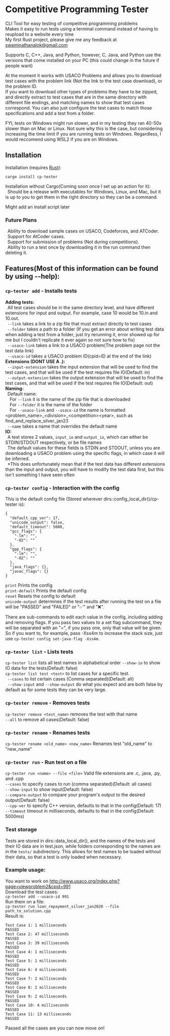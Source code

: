 # Competitive Programming Tester
CLI Tool for easy testing of competitive programming problems  
Makes it easy to run tests using a terminal command instead of having to reupload to a website every time  
My first Rust project, please give me any feedback at swaminathanalok@gmail.com  

Supports C, C++, Java, and Python, however, C, Java, and Python use the versions that come installed on your PC (this could change in the future if people want)  

At the moment it works with USACO Problems and allows you to download test cases with the problem link (Not the link to the test case download), or the problem ID.  
If you want to download other types of problems they have to be zipped, and directly extract to test cases that are in the same directory with different file endings, and matching names to show that test cases correspond. You can also just configure the test cases to match those specifications and add a test from a folder.   

FYI, tests on Windows might run slower, and in my testing they ran 40-50x slower than on Mac or Linux. Not sure why this is the case, but considering increasing the time limit if you are running tests on Windows. Regardless, I would reccomend using WSL2 if you are on Windows.

## Installation
Installation (requires [Rust](https://www.rust-lang.org/tools/install)):  
```
cargo install cp-tester
``` 
Installation without Cargo(Coming soon once I set up an action for it):  
  &ensp;Should be a release with executables for Windows, Linux, and Mac, but it is up to you to get them in the right directory so they can be a command. 

Might add an install script later  

### Future Plans
  &ensp;Ability to download sample cases on USACO, Codeforces, and ATCoder.  
  &ensp;Support for AtCoder cases.  
  &ensp;Support for submission of problems (Not during competitions).  
  &ensp;Ability to run a test once by downloading it in the run command then deleting it.   


## Features(Most of this information can be found by using --help):  

### `cp-tester add` - Installs tests  
**Adding tests:**  
  &ensp;All test cases should be in the same directory level, and have different extensions for input and output. For example, case 10 would be 10.in and 10.out.  
  &ensp;`--link` takes a link to a zip file that must extract directly to test cases  
  &ensp;`--folder` takes a path to a folder (If you get an error about writing test data when adding a test from a folder, just try rerunning it, error showed up for me but I couldn't replicate it ever again so not sure how to fix)  
  &ensp;`--usaco-link` takes a link to a USACO problem(The problem page not the test data link)  
  &ensp;`--usaco-id` takes a USACO problem ID(cpid=ID at the end of the link)  
**Extensions (DONT USE A .):**  
  &ensp;`--input-extension` takes the input extension that will be used to find the test cases, and that will be used if the test requires file IO(Default: in)  
  &ensp;`--output-extension` takes the output extension that will be used to find the test cases, and that will be used if the test requires file IO(Default: out)  
**Naming:**  
  &ensp;Default name:  
    &ensp;&ensp;For `--link` it is the name of the zip file that is downloaded  
    &ensp;&ensp;For `--folder` it is the name of the folder  
    &ensp;&ensp;For `--usaco-link` and `--usaco-id` the name is formatted <problem_name>\_\<division\>\_\<competition\>\<year\>, such as find_and_replace_silver_jan23  
  &ensp;`--name` takes a name that overrides the default name  
**IO:**  
  &ensp;A test stores 2 values, `input_io` and `output_io`, which can either be STDIN/STDOUT respectively, or be file names  
  &ensp;The default values for these fields is STDIN and STDOUT, unless you are downloading a USACO problem using the specific flags, in which case it will be inferred.  
  &ensp;*This does unfortunately mean that if the test data has different extensions than the input and output, you will have to modify the test data first, but this isn't something I have seen often  

### `cp-tester config` - Interaction with the config  
This is the default config file (Stored wherever dirs::config_local_dir()/cp-tester is):  
```
{
  "default_cpp_ver": 17,
  "unicode_output": false,
  "default_timeout": 5000,
  "gcc_flags": {
    "-lm": "",
    "-O2": ""
  },
  "gpp_flags": {
    "-lm": "",
    "-O2": ""
  },
  "java_flags": {},
  "javac_flags": {}
}
```
`print` Prints the config   
`print-default` Prints the default config  
`reset` Resets the config to default  
`unicode-output` determines if the test results after running the test on a file will be "PASSED" and "FAILED" or "✅" and "❌".  

There are sub-commands to edit each value in the config, including adding and removing flags. If you pass two values to a set flag subcommand, they will be separated with an "=", if you pass one, only that value will be given. So if you want to, for example, pass -Xss4m to increase the stack size, just use `cp-tester config set-java-flag -Xss4m`. 



### `cp-tester list` - Lists tests  
`cp-tester list` lists all test names in alphabetical order 
`--show-io` to show IO data for the tests(Default: false)  
`cp-tester list test <test>` to list cases for a specific test.   
  &ensp;`--cases` to list certain cases (Comma separated)(Default: all)  
  &ensp;`--show-input` and `--show-output` do what you expect and are both false by default as for some tests they can be very large. 
  
### `cp-tester remove` - Removes tests   
`cp-tester remove <test_name>` removes the test with that name  
`--all` to remove all cases(Default: false)  

### `cp-tester rename` - Renames tests  
`cp-tester rename <old_name> <new_name>` Renames test "old_name" to "new_name"  

### `cp-tester run` - Run test on a file  
`cp-tester run <name> --file <file>`  Valid file extensions are .c, .java, .py, and .cpp   
`--cases` to specify cases to run (comma separated)(Default: all cases)  
`--show-input` to show input(Default: false)  
`--compare-output` to compare your program's output to the desired output(Default: false)  
`--cpp-ver` to specify C++ version, defaults to that in the config(Default: 17)  
`--timeout` timeout in milliseconds, defaults to that in the config(Default: 5000ms)  

### Test storage
Tests are stored in dirs::data_local_dir(), and the names of the tests and their IO data are in test.json, while folders corresponding to the names are in the `tests/` subdirectory.
This allows for test names to be loaded without their data, so that a test is only loaded when necessary. 

### Example usage:  
You want to work on http://www.usaco.org/index.php?page=viewproblem2&cpid=991  
Download the test cases:  
`cp-tester add --usaco-id 991`  
Run them on a file:  
`cp-tester run loan_repayment_silver_jan2020 --file path_to_solution.cpp`  
Result is: 
```
Test Case 1: 1 milliseconds
PASSED
Test Case 2: 47 milliseconds
PASSED
Test Case 3: 39 milliseconds
PASSED
Test Case 4: 1 milliseconds
PASSED
Test Case 5: 1 milliseconds
PASSED
Test Case 6: 4 milliseconds
PASSED
Test Case 7: 2 milliseconds
PASSED
Test Case 8: 2 milliseconds
PASSED
Test Case 9: 2 milliseconds
PASSED
Test Case 10: 4 milliseconds
PASSED
Test Case 11: 13 milliseconds
PASSED
``` 
Passed all the cases are you can now move on!



